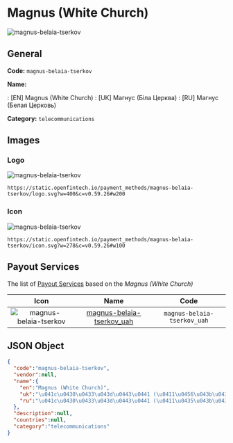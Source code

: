 
# Magnus (White Church) 
![magnus-belaia-tserkov](https://static.openfintech.io/payment_methods/magnus-belaia-tserkov/logo.svg?w=400&c=v0.59.26#w200)  

## General 
**Code:** `magnus-belaia-tserkov` 
 
**Name:** 
 
:	[EN] Magnus (White Church) 
:	[UK] Магнус (Біла Церква) 
:	[RU] Магнус (Белая Церковь) 
 
**Category:** `telecommunications` 
 

## Images 

### Logo 
![magnus-belaia-tserkov](https://static.openfintech.io/payment_methods/magnus-belaia-tserkov/logo.svg?w=400&c=v0.59.26#w200)  

```
https://static.openfintech.io/payment_methods/magnus-belaia-tserkov/logo.svg?w=400&c=v0.59.26#w200
```  

### Icon 
![magnus-belaia-tserkov](https://static.openfintech.io/payment_methods/magnus-belaia-tserkov/icon.svg?w=278&c=v0.59.26#w100)  

```
https://static.openfintech.io/payment_methods/magnus-belaia-tserkov/icon.svg?w=278&c=v0.59.26#w100
```  

## Payout Services 
 
The list of [Payout Services](/payout-services/) based on the _Magnus (White Church)_ 

|Icon|Name|Code| 
|:---:|:---:|:---:| 
|![magnus-belaia-tserkov](https://static.openfintech.io/payout_methods/magnus-belaia-tserkov/icon.png?w=278&c=v0.59.26#w40) |[magnus-belaia-tserkov_uah](/payout-services/magnus-belaia-tserkov_uah/)|`magnus-belaia-tserkov_uah`| 
 

## JSON Object 

```json
{
  "code":"magnus-belaia-tserkov",
  "vendor":null,
  "name":{
    "en":"Magnus (White Church)",
    "uk":"\u041c\u0430\u0433\u043d\u0443\u0441 (\u0411\u0456\u043b\u0430 \u0426\u0435\u0440\u043a\u0432\u0430)",
    "ru":"\u041c\u0430\u0433\u043d\u0443\u0441 (\u0411\u0435\u043b\u0430\u044f \u0426\u0435\u0440\u043a\u043e\u0432\u044c)"
  },
  "description":null,
  "countries":null,
  "category":"telecommunications"
}
```  
